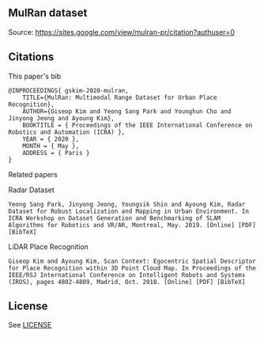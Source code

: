 ## MulRan dataset
Source: https://sites.google.com/view/mulran-pr/citation?authuser=0

## Citations
This paper's bib

    @INPROCEEDINGS{ gskim-2020-mulran, 
        TITLE={MulRan: Multimodal Range Dataset for Urban Place Recognition}, 
        AUTHOR={Giseop Kim and Yeong Sang Park and Younghun Cho and Jinyong Jeong and Ayoung Kim}, 
        BOOKTITLE = { Proceedings of the IEEE International Conference on Robotics and Automation (ICRA) },
        YEAR = { 2020 },
        MONTH = { May },
        ADDRESS = { Paris }
    }

Related papers

Radar Dataset 

    Yeong Sang Park, Jinyong Jeong, Youngsik Shin and Ayoung Kim, Radar Dataset for Robust Localization and Mapping in Urban Environment. In ICRA Workshop on Dataset Generation and Benchmarking of SLAM Algorithms for Robotics and VR/AR, Montreal, May. 2019. [Online] [PDF] [BibTeX]

LiDAR Place Recognition

    Giseop Kim and Ayoung Kim, Scan Context: Egocentric Spatial Descriptor for Place Recognition within 3D Point Cloud Map. In Proceedings of the IEEE/RSJ International Conference on Intelligent Robots and Systems (IROS), pages 4802-4809, Madrid, Oct. 2018. [Online] [PDF] [BibTeX]


## License
See [LICENSE](LICENSE)
